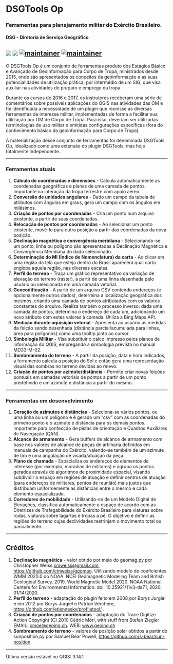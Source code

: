 # DSGTools Op
### Ferramentas para planejamento militar do Exército Brasileiro.
#### DSG - Diretoria de Serviço Geográfico

![](https://img.shields.io/badge/stable--version-2.0.5-brightgreen.svg) ![](https://img.shields.io/badge/stable--date-2020_08_11-green.svg) [![maintainer](https://img.shields.io/badge/maintainer-diegobenincasa-blue.svg)](http://github.com/diegobenincasa) [![maintainer](https://img.shields.io/badge/maintainer-JoaoFelipeAGuimaraes-blue.svg)](http://github.com/JoaoFelipeAGuimaraes)
---
O DSGTools Op é um conjunto de ferramentas produto dos Estágios Básico e Avançado de Geoinformação para Corpo de Tropa, ministrados desde 2015, onde são apresentados os conceitos da geoinformação e as suas potencialidades de utilização prática, por intermédio de um SIG, que visa auxiliar nas atividades de preparo e emprego da tropa.

Durante os cursos de 2016 e 2017, os instrutores receberam uma série de comentários sobre possíveis aplicações do QGIS nas atividades das OM e foi identificada a necessidade de um plugin que reunisse as diversas ferramentas de interesse militar, implementadas de forma a facilitar sua utilização por OM de Corpo de Tropa. Para isso, deveriam ser utilizadas terminologias de uso militar e omitidas configurações específicas (fora do conhecimento básico da geoinformação para Corpo de Tropa).

A materialização desse conjunto de ferramentas foi denominada DSGTools Op, idealizado como uma extensão do plugin DSGTools, mas hoje totalmente independente.

---
### Ferramentas atuais

1. **Cálculo de coordenadas e dimensões** - Calcula automaticamente as coordenadas geográficas e planas de uma camada de pontos. Importante na interação da tropa terrestre com apoio aéreo.
2. **Conversão de unidades angulares** - Dado um campo da tabela de atributos com ângulos em graus, gera um campo com os ângulos em milésimos.
3. **Criação de pontos por coordenadas** - Cria um ponto num arquivo existente, a partir de suas coordenadas.
4. **Relocação de pontos por coordenadas** - Ao selecionar um ponto existente, movê-lo para outra posição a partir das coordenadas da nova posição.
5. **Declinação magnética e convergência meridiana** - Selecionando-se um ponto, linha ou polígono são apresentadas a Declinação Magnética e Convergência Meridiana do dado selecionado.
6. **Determinação do MI (Índice de Nomenclatura) da carta** - Ao clicar em uma região da tela que esteja dentro do Brasil aparecerá qual carta engloba aquela região, nas diversas escalas.
7. **Perfil do terreno** - Traça um gráfico representativo da variação de elevação do terreno (raster), a partir de uma linha desenhada pelo usuário ou selecionada em uma camada vetorial.
8. **Geocodificação** - A partir de um arquivo CSV contendo endereços (e opcionalmente outros dados), determina a localização geográfica dos mesmos, criando uma camada de pontos atributados com os valores constantes do arquivo. Realiza também o processo inverso: dada uma camada de pontos, determina o endereço de cada um, adicionando um novo atributo com estes valores à camada. Utiliza a Bing Maps API.
9. **Medição durante aquisição vetorial** - Apresenta ao usuário as medidas da feição sendo desenhada (distância parcial/acumulada para linhas, área para polígonos) como uma tooltip junto ao cursor.
10. **Simbologia Militar** - Visa substituir o calco impresso pelos planos de informação do QGIS, empregando a simbologia prevista no manual MD33-M-02.
11. **Sombreamento do terreno** - A partir da posição, data e hora indicados, a ferramento calcula a posição do Sol e então gera uma representação visual das sombras no terreno devidas ao relevo.
12. **Criação de pontos por azimute/distância** - Permite criar novas feições pontuais em camadas vetoriais de pontos a partir de um ponto predefinido e um azimute e distância a partir do mesmo.

---
### Ferramentas em desenvolvimento

1. **Geração de azimutes e distâncias** - Seleciona-se vários pontos, ou uma linha ou um polígono e é gerado um “csv” com as coordenadas do primeiro ponto e o azimute e distância para os demais pontos. Importante para confecção de pistas de orientação e Quadros Auxiliares de Navegação (QAN).
2. **Alcance do armamento** - Gera buffers de alcance de armamento com base nos valores de alcance de peças de artilharia definidos em manuais de campanha do Exército, valendo-se também de um azimute de tiro e uma angulação de visada/atuação da peça.
3. **Plano de chamada** - Espacializa os endereços de elementos de interesse (por exemplo, moradias de militares) e agrupa os pontos gerados através de algoritmos de proximidade espacial, visando subdividir o espaço em regiões de atuação e definir centros de atuação (para endereços de militares, pontos de reunião) mais justos que distribuam uniformemente as distâncias entre o mesmo e cada elemento espacializado.
4. **Corredores de mobilidade** - Utilizando-se de um Modelo Digital de Elevações, classifica automaticamente o espaço de acordo com as Diretrizes de Trafegabilidade do Exército Brasileiro para viaturas sobre rodas, viaturas sobre lagartas e tropas a pé. O objetivo é definir as regiões do terreno cujas declividades restrinjam o movimento total ou parcialmente.

---
## Créditos
1. **Declinação magnética** - valor obtido por meio do geomag.py por Christopher Weiss cmweiss@gmail.com, https://github.com/cmweiss/geomag.  Utilizando modelo de coeficientes WMM 2020.0 do NOAA.
NCEI Geomagnetic Modeling Team and British Geological Survey. 2019. World Magnetic Model 2020. NOAA National Centers for Environmental Information. doi: 10.25921/11v3-da71, 2020, 01/14/2020.
2. **Perfil do terreno** - adaptação do plugin feito em 2008 por Borys Jurgiel e em 2012 por Borys Jurgiel e Patrice Verchere, https://github.com/etiennesky/profiletool/ .
3. **Criação de pontos por coordenadas** - adaptação do Trace Digitize Action Copyright (C) 2010  Cédric Möri, with stuff from Stefan Ziegler EMAIL: cmoe@geoing.ch. WEB: www.geoing.ch
4. **Sombreamento do terreno** - valores de posição solar obtidos a partir do sunposition.py por Samuel Bear Powell, https://github.com/s-bear/sun-position.

---
Última versão estável no QGIS: 3.14.1
